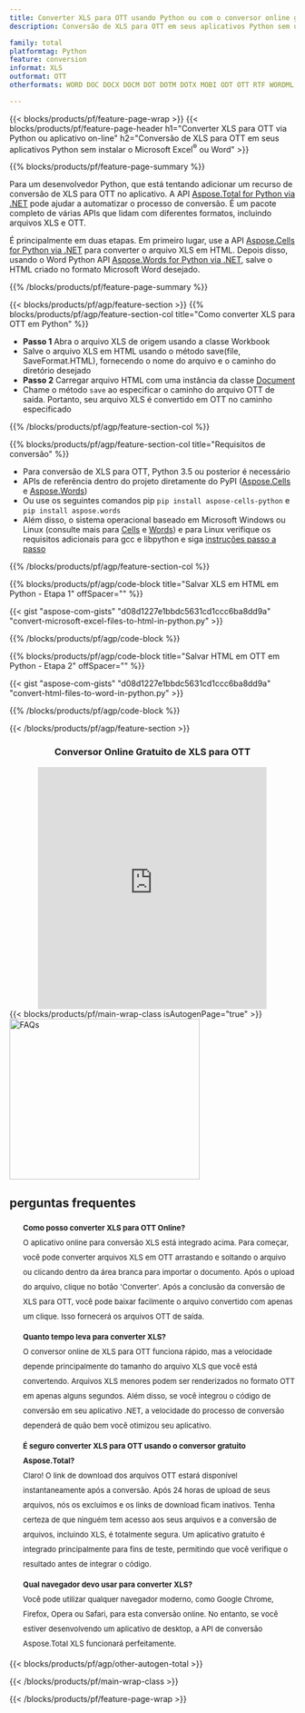 ```yaml
---
title: Converter XLS para OTT usando Python ou com o conversor online gratuito
description: Conversão de XLS para OTT em seus aplicativos Python sem usar o Microsoft Office ou on-line. Teste o conversor online gratuito de XLS para OTT rapidamente antes de integrar o código. 

family: total
platformtag: Python
feature: conversion
informat: XLS
outformat: OTT
otherformats: WORD DOC DOCX DOCM DOT DOTM DOTX MOBI ODT OTT RTF WORDML

---
```

{{< blocks/products/pf/feature-page-wrap >}}
{{< blocks/products/pf/feature-page-header h1="Converter XLS para OTT via Python ou aplicativo on-line" h2="Conversão de XLS para OTT em seus aplicativos Python sem instalar o Microsoft Excel<sup>&reg;</sup> ou Word" >}}

{{% blocks/products/pf/feature-page-summary %}}

Para um desenvolvedor Python, que está tentando adicionar um recurso de conversão de XLS para OTT no aplicativo. A API [Aspose.Total for Python via .NET](https://products.aspose.com/total/python-net/) pode ajudar a automatizar o processo de conversão. É um pacote completo de várias APIs que lidam com diferentes formatos, incluindo arquivos XLS e OTT.

É principalmente em duas etapas. Em primeiro lugar, use a API [Aspose.Cells for Python via .NET](https://products.aspose.com/cells/python-net/) para converter o arquivo XLS em HTML. Depois disso, usando o Word Python API [Aspose.Words for Python via .NET](https://products.aspose.com/words/python-net/), salve o HTML criado no formato Microsoft Word desejado. 

{{% /blocks/products/pf/feature-page-summary %}}

{{< blocks/products/pf/agp/feature-section >}}
{{% blocks/products/pf/agp/feature-section-col title="Como converter XLS para OTT em Python" %}}
- **Passo 1** Abra o arquivo XLS de origem usando a classe Workbook
- Salve o arquivo XLS em HTML usando o método save(file, SaveFormat.HTML), fornecendo o nome do arquivo e o caminho do diretório desejado
-  **Passo 2** Carregar arquivo HTML com uma instância da classe [Document](https://reference.aspose.com/words/python-net/aspose.words/document/)
-  Chame o método `save` ao especificar o caminho do arquivo OTT de saída. Portanto, seu arquivo XLS é convertido em OTT no caminho especificado

{{% /blocks/products/pf/agp/feature-section-col %}}

{{% blocks/products/pf/agp/feature-section-col title="Requisitos de conversão" %}}

- Para conversão de XLS para OTT, Python 3.5 ou posterior é necessário
- APIs de referência dentro do projeto diretamente do PyPI ([Aspose.Cells](https://pypi.org/project/aspose-cells-python/) e [Aspose.Words](https://pypi.org/project/aspose-words/))
-  Ou use os seguintes comandos pip ```pip install aspose-cells-python``` e ```pip install aspose.words```
-  Além disso, o sistema operacional baseado em Microsoft Windows ou Linux (consulte mais para [Cells](https://docs.aspose.com/cells/python-net/getting-started/#installation) e [Words](https://docs.aspose.com/words/python-net/system-requirements/)) e para Linux verifique os requisitos adicionais para gcc e libpython e siga [instruções passo a passo](https://docs.aspose.com/words/python-net/installation/)
 

{{% /blocks/products/pf/agp/feature-section-col %}}

{{% blocks/products/pf/agp/code-block title="Salvar XLS em HTML em Python - Etapa 1" offSpacer="" %}}

{{< gist "aspose-com-gists" "d08d1227e1bbdc5631cd1ccc6ba8dd9a" "convert-microsoft-excel-files-to-html-in-python.py" >}}

{{% /blocks/products/pf/agp/code-block %}}

{{% blocks/products/pf/agp/code-block title="Salvar HTML em OTT em Python - Etapa 2" offSpacer="" %}}

{{< gist "aspose-com-gists" "d08d1227e1bbdc5631cd1ccc6ba8dd9a" "convert-html-files-to-word-in-python.py" >}}

{{% /blocks/products/pf/agp/code-block %}}

{{< /blocks/products/pf/agp/feature-section >}}

<div class="container-fluid agp-content bg-white aboutfile box-1 vh100 section nopbtm">
<div class=container>
<div class=row>
<div class="demobox tc col-md-12 padding-0" align="center">

<h3>Conversor Online Gratuito de XLS para OTT</h3>

<iframe title="Ferramenta on-line de conversão de ott para xls" style="border: none; height: 426px;" scrolling="no" src="https://widgets.aspose.cloud/total-conversion/?to=ott&from=xls" id="child-iframe" width="80%"></iframe>

</div></div>
</div></div>
{{< blocks/products/pf/main-wrap-class isAutogenPage="true" >}}
<style>.howtolist li{margin-right: 0!important;line-height: 26px;position: relative;margin-bottom: 10px;font-size: 13px;list-style-type: none;}</style>
<div class="col-md-12 tl bg-gray-dark howtolist section">
  <a class="anchor" name="faqpage"></a>
  <div class="container tl dflex" itemscope="" itemtype="https://schema.org/FAQPage">
      <div class="col-md-4 howtosectiongfx">
          <img class="social-panel-hide-on-mobile" src="https://www.groupdocs.cloud/templates/brand/images/groupdocs/conversion/groupdocs_conversion-brand.png" alt="FAQs" width="335" height="283">
      </div>
      <div class="howtosection col-md-8">
          <div>
              <h2>perguntas frequentes</h2>
              <ul>
                  <li itemscope="" itemprop="mainEntity" itemtype="https://schema.org/Question">
                      <div>
                          <span itemprop="name"><b>Como posso converter XLS para OTT Online?</b></span>
                      </div>
                      <div itemscope="" itemprop="acceptedAnswer" itemtype="https://schema.org/Answer">
                          <span itemprop="text">O aplicativo online para conversão XLS está integrado acima. Para começar, você pode converter arquivos XLS em OTT arrastando e soltando o arquivo ou clicando dentro da área branca para importar o documento. Após o upload do arquivo, clique no botão 'Converter'. Após a conclusão da conversão de XLS para OTT, você pode baixar facilmente o arquivo convertido com apenas um clique. Isso fornecerá os arquivos OTT de saída.</span>
                      </div>
                  </li>
                  <li itemscope="" itemprop="mainEntity" itemtype="https://schema.org/Question">
                      <div>
                          <span itemprop="name"><b>Quanto tempo leva para converter XLS?</b></span>
                      </div>
                      <div itemscope="" itemprop="acceptedAnswer" itemtype="https://schema.org/Answer">
                          <span itemprop="text">O conversor online de XLS para OTT funciona rápido, mas a velocidade depende principalmente do tamanho do arquivo XLS que você está convertendo. Arquivos XLS menores podem ser renderizados no formato OTT em apenas alguns segundos. Além disso, se você integrou o código de conversão em seu aplicativo .NET, a velocidade do processo de conversão dependerá de quão bem você otimizou seu aplicativo.</span>
                      </div>
                  </li>
                  <li itemscope="" itemprop="mainEntity" itemtype="https://schema.org/Question">
                      <div>
                          <span itemprop="name"><b>É seguro converter XLS para OTT usando o conversor gratuito Aspose.Total?</b></span>
                      </div>
                      <div itemscope="" itemprop="acceptedAnswer" itemtype="https://schema.org/Answer">
                          <span itemprop="text">Claro! O link de download dos arquivos OTT estará disponível instantaneamente após a conversão. Após 24 horas de upload de seus arquivos, nós os excluímos e os links de download ficam inativos. Tenha certeza de que ninguém tem acesso aos seus arquivos e a conversão de arquivos, incluindo XLS, é totalmente segura. Um aplicativo gratuito é integrado principalmente para fins de teste, permitindo que você verifique o resultado antes de integrar o código.</span>
                      </div>
                  </li>                 
                  <li itemscope="" itemprop="mainEntity" itemtype="https://schema.org/Question">
                      <div>
                          <span itemprop="name"><b>Qual navegador devo usar para converter XLS?</b></span>
                      </div>
                      <div itemscope="" itemprop="acceptedAnswer" itemtype="https://schema.org/Answer">
                          <span itemprop="text">Você pode utilizar qualquer navegador moderno, como Google Chrome, Firefox, Opera ou Safari, para esta conversão online. No entanto, se você estiver desenvolvendo um aplicativo de desktop, a API de conversão Aspose.Total XLS funcionará perfeitamente.</span>
                      </div>
                  </li>
              </ul>
          </div>
      </div>
  </div>
{{< blocks/products/pf/agp/other-autogen-total >}}

{{< /blocks/products/pf/main-wrap-class >}}

{{< /blocks/products/pf/feature-page-wrap >}}